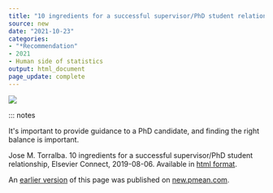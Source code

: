 ```yaml
---
title: "10 ingredients for a successful supervisor/PhD student relationship"
source: new
date: "2021-10-23"
categories:
- "*Recommendation"
- 2021
- Human side of statistics
output: html_document
page_update: complete
---
```


![](http://www.pmean.com/new-images/21/supervisor-phd-relationship-01.png) 

::: notes

It's important to provide guidance to a PhD candidate, and finding the right balance is important.

Jose M. Torralba. 10 ingredients for a successful supervisor/PhD student relationship, Elsevier Connect, 2019-08-06. Available in [html format][tor1].

[tor1]: https://www.elsevier.com/connect/10-ingredients-for-a-successful-supervisor-phd-student-relationship

An [earlier version][sim2] of this page was published on [new.pmean.com][sim1].

[sim1]: http://new.pmean.com
[sim2]: http://new.pmean.com/supervisor-phd-relationship/
